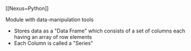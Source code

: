[[Nexus~Python]]

Module with data-manipulation tools
* Stores data as a "Data Frame" which consists of a set of columns each having an array of row elements
* Each Column is called a "Series"
